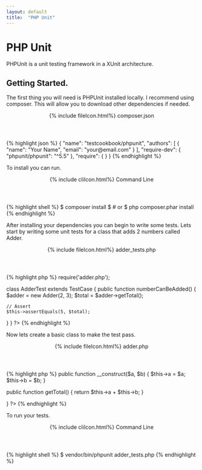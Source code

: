 ```yaml
---
layout: default
title:  "PHP Unit"
---
```

# PHP Unit

PHPUnit is a unit testing framework in a XUnit architecture.  

## Getting Started.

The first thing you will need is PHPUnit installed locally.  I recommend using
composer.  This will allow you to download other dependencies if needed.

<div class="w3-card">
<header class="w3-container w3-blue">
  {% include fileIcon.html%}
  composer.json
</header>

<div class="w3-container">
{% highlight json %}
{
  "name": "testcookbook/phpunit",
  "authors": [
    {
      "name": "Your Name",
      "email": "your@email.com"
    }
  ],
  "require-dev": {
    "phpunit/phpunit": "^5.5"
  },
  "require": {
  }
}
{% endhighlight %}
</div>
</div>

To install you can run.

<div class="w3-card">
<header class="w3-container w3-grey">
  {% include cliIcon.html%}
  Command Line
</header>

<div class="w3-container">
{% highlight shell %}
$ composer install
$ # or
$ php composer.phar install
{% endhighlight %}
</div>
</div>

After installing your dependencies you can begin to write some tests.  Lets
start by writing some unit tests for a class that adds 2 numbers called Adder.

<div class="w3-card">
<header class="w3-container w3-blue">
  {% include fileIcon.html%}
  adder_tests.php
</header>

<div class="w3-container">
{% highlight php %}
<?php
use PHPUnit\Framework\TestCase;

require('adder.php');

class AdderTest extends TestCase
{
  public function numberCanBeAdded()
  {
    $adder = new Adder(2, 3);
    $total = $adder->getTotal();

    // Assert
    $this->assertEquals(5, $total);
  }
}
?>
{% endhighlight %}
</div>
</div>

Now lets create a basic class to make the test pass.

<div class="w3-card">
<header class="w3-container w3-blue">
  {% include fileIcon.html%}
  adder.php
</header>

<div class="w3-container">
{% highlight php %}
<?php
class Adder
{
  private $a;
  private $b;

  public function __construct($a, $b)
  {
    $this->a = $a;
    $this->b = $b;
  }

  public function getTotal()
  {
    return $this->a + $this->b;
  }

}
?>
{% endhighlight %}
</div>
</div>

To run your tests.

<div class="w3-card">
<header class="w3-container w3-grey">
  {% include cliIcon.html%}
  Command Line
</header>

<div class="w3-container">
{% highlight shell %}
$ vendor/bin/phpunit adder_tests.php
{% endhighlight %}
</div>
</div>
